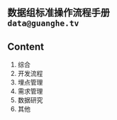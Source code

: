 数据组标准操作流程手册  
```data@guanghe.tv```
---
Content
---

1. 综合  
2. 开发流程  
3. 埋点管理  
4. 需求管理  
5. 数据研究  
6. 其他  
